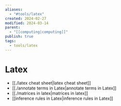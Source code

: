 ```yaml
---
aliases:
  - "#tools/latex"
created: 2024-02-27
modified: 2024-03-14
parent:
  - "[[computing|computing]]"
publish: true
tags:
  - tools/latex
---
```


# Latex
- [[./latex cheat sheet|latex cheat sheet]]
- [[./annotate terms in Latex|annotate terms in Latex]]
- [[./matrices in latex|matrices in latex]]
- [[inference rules in Latex|inference rules in Latex]]